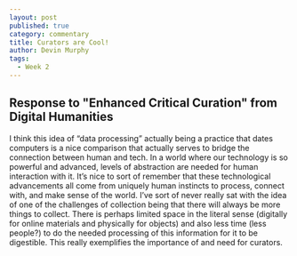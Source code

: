 ```yaml
---
layout: post
published: true
category: commentary
title: Curators are Cool!
author: Devin Murphy
tags:
  - Week 2
---
```

## Response to "Enhanced Critical Curation" from Digital Humanities

I think this idea of “data processing” actually being a practice that dates computers is a nice comparison that actually serves to bridge the connection between human and tech. In a world where our technology is so powerful and advanced, levels of abstraction are needed for human interaction with it. It’s nice to sort of remember that these technological advancements all come from uniquely human instincts to process, connect with, and make sense of the world. 
I’ve sort of never really sat with the idea of one of the challenges of collection being that there will always be more things to collect. There is perhaps limited space in the literal sense (digitally for online materials and physically for objects) and also less time (less people?)  to do the needed processing of this information for it to be digestible. This really exemplifies the importance of and need for curators.



